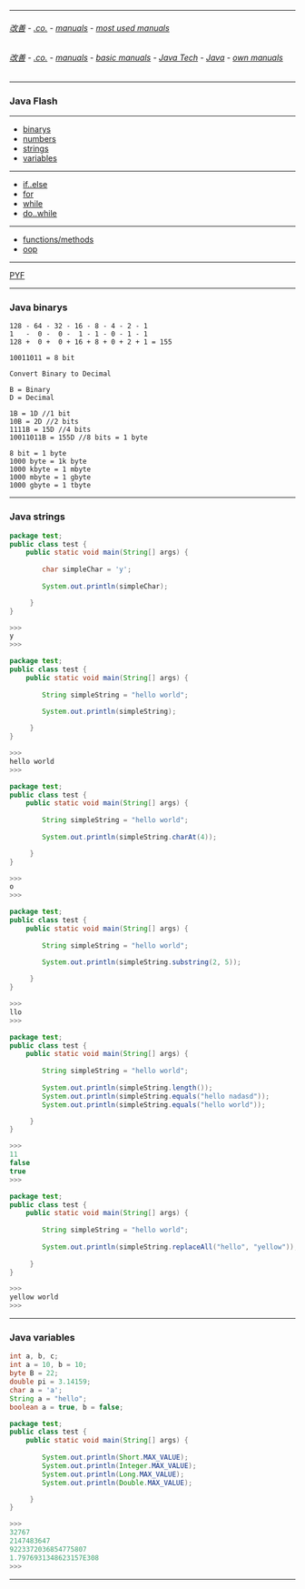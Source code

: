 
---

###### [改善](https://github.com/ttltrk/0C/blob/master/README.MD) - [.co.](https://github.com/ttltrk/PRG/blob/master/CODING.MD) - [manuals](https://github.com/ttltrk/PRG/blob/master/MAN.MD) - [most used manuals](https://github.com/ttltrk/PRG/blob/master/MUM.MD)

###### [改善](https://github.com/ttltrk/0C/blob/master/README.MD) - [.co.](https://github.com/ttltrk/PRG/blob/master/CODING.MD) - [manuals](https://github.com/ttltrk/PRG/blob/master/MAN.MD) - [basic manuals](https://github.com/ttltrk/PRG/blob/master/MANUALS.MD) - [Java Tech](https://github.com/ttltrk/PRG/blob/master/JAVA/DOC/JT/JT.MD) - [Java](https://github.com/ttltrk/PRG/blob/master/JAVA/DOC/OJM/OJM.MD) - [own manuals](https://github.com/ttltrk/PRG/blob/master/JAVA/DOC/OJM/JM/JM.MD)

---

### Java Flash

---

* [binarys](https://github.com/ttltrk/PRG/blob/master/JAVA/DOC/OJM/JVF/BIN/BIN.MD)
* [numbers]()
* [strings](https://github.com/ttltrk/PRG/blob/master/JAVA/DOC/OJM/JVF/STR/STR.MD)
* [variables](https://github.com/ttltrk/PRG/blob/master/JAVA/DOC/OJM/JVF/VAR/VAR.MD)

---

* [if..else](https://github.com/ttltrk/PRG/blob/master/JAVA/DOC/OJM/JVF/IF/IF.MD)
* [for](https://github.com/ttltrk/PRG/blob/master/JAVA/DOC/OJM/JVF/FOR/FOR.MD)
* [while](https://github.com/ttltrk/PRG/blob/master/JAVA/DOC/OJM/JVF/WHILE/WHILE.MD)
* [do..while]()

---

* [functions/methods](https://github.com/ttltrk/PRG/blob/master/JAVA/DOC/OJM/JVF/FUN/FUN.MD)
* [oop](https://github.com/ttltrk/PRG/blob/master/JAVA/DOC/OJM/JVF/OOP/OOP.MD)

---

[PYF](https://github.com/ttltrk/PRG/blob/master/PY/DOC/PYF/PYF.MD)

---

### Java binarys

```
128 - 64 - 32 - 16 - 8 - 4 - 2 - 1
1   -  0 -  0 -  1 - 1 - 0 - 1 - 1
128 +  0 +  0 + 16 + 8 + 0 + 2 + 1 = 155

10011011 = 8 bit
```

```
Convert Binary to Decimal

B = Binary
D = Decimal

1B = 1D //1 bit
10B = 2D //2 bits
1111B = 15D //4 bits
10011011B = 155D //8 bits = 1 byte
```

```
8 bit = 1 byte
1000 byte = 1k byte
1000 kbyte = 1 mbyte
1000 mbyte = 1 gbyte
1000 gbyte = 1 tbyte
```

---

### Java strings

```java
package test;
public class test {
	public static void main(String[] args) {
		
		char simpleChar = 'y';
        
		System.out.println(simpleChar);

	 }
}

>>>
y
>>>
```

```java
package test;
public class test {
	public static void main(String[] args) {
		
		String simpleString = "hello world";
        
		System.out.println(simpleString);

	 }
}

>>>
hello world
>>>
```

```java
package test;
public class test {
	public static void main(String[] args) {
		
		String simpleString = "hello world";
        
		System.out.println(simpleString.charAt(4));

	 }
}

>>>
o
>>>
```

```java
package test;
public class test {
	public static void main(String[] args) {
		
		String simpleString = "hello world";
        
		System.out.println(simpleString.substring(2, 5));

	 }
}

>>>
llo
>>>
```

```java
package test;
public class test {
	public static void main(String[] args) {
		
		String simpleString = "hello world";
        
		System.out.println(simpleString.length());
		System.out.println(simpleString.equals("hello nadasd"));
		System.out.println(simpleString.equals("hello world"));

	 }
}

>>>
11
false
true
>>>
```

```java
package test;
public class test {
	public static void main(String[] args) {
		
		String simpleString = "hello world";
        
		System.out.println(simpleString.replaceAll("hello", "yellow"));
		
	 }
}

>>>
yellow world
>>>
```

---

### Java variables

```java
int a, b, c;         
int a = 10, b = 10;  
byte B = 22;         
double pi = 3.14159; 
char a = 'a';        
String a = "hello";
boolean a = true, b = false;
```

```java
package test;
public class test {
	public static void main(String[] args) {
        
		System.out.println(Short.MAX_VALUE);
	    System.out.println(Integer.MAX_VALUE);
	    System.out.println(Long.MAX_VALUE);
	    System.out.println(Double.MAX_VALUE);

	 }
}

>>>
32767
2147483647
9223372036854775807
1.7976931348623157E308
>>>
```

---

